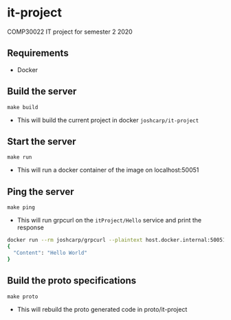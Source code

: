 # it-project
COMP30022 IT project for semester 2 2020

## Requirements
- Docker

## Build the server
`make build`
- This will build the current project in docker `joshcarp/it-project`
## Start the server
`make run`
- This will run a docker container of the image on localhost:50051
## Ping the server
`make ping`
- This will run grpcurl on the `itProject/Hello` service and print the response
```bash
docker run --rm joshcarp/grpcurl --plaintext host.docker.internal:50051 itproject.itProject/Hello
{
  "Content": "Hello World"
}
```
## Build the proto specifications
`make proto`
- This will rebuild the proto generated code in proto/it-project
